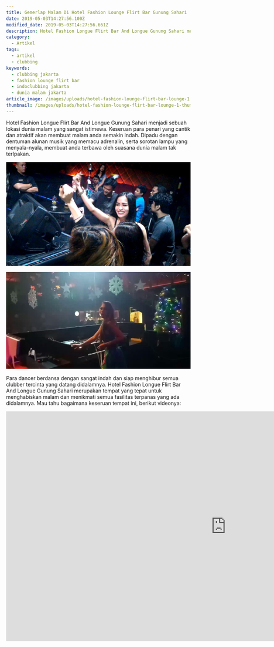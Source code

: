 ```yaml
---
title: Gemerlap Malam Di Hotel Fashion Lounge Flirt Bar Gunung Sahari
date: 2019-05-03T14:27:56.100Z
modified_date: 2019-05-03T14:27:56.661Z
description: Hotel Fashion Longue Flirt Bar And Longue Gunung Sahari menjadi sebuah lokasi dunia malam yang sangat istimewa. 
category:
  - Artikel
tags:
  - artikel
  - clubbing
keywords:
  - clubbing jakarta
  - fashion lounge flirt bar
  - indoclubbing jakarta
  - dunia malam jakarta
article_image: /images/uploads/hotel-fashion-lounge-flirt-bar-lounge-1.jpg
thumbnail: /images/uploads/hotel-fashion-lounge-flirt-bar-lounge-1-thumb.jpg
---
```

Hotel Fashion Longue Flirt Bar And Longue Gunung Sahari menjadi sebuah lokasi dunia malam yang sangat istimewa. Keseruan para penari yang cantik dan atraktif akan membuat malam anda semakin indah. Dipadu dengan dentuman alunan musik yang memacu adrenalin, serta sorotan lampu yang menyala-nyala, membuat anda terbawa oleh suasana dunia malam tak terlpakan.

![Gemerlap Malam Di Hotel Fashion Lounge Flirt Bar & Lounge - Gunung Sahari](/images/uploads/hotel-fashion-lounge-flirt-bar-lounge-1.jpg)

![Gemerlap Malam Di Hotel Fashion Lounge Flirt Bar & Lounge - Gunung Sahari](/images/uploads/hotel-fashion-lounge-flirt-bar-lounge-2.jpg)

Para dancer berdansa dengan sangat indah dan siap menghibur semua clubber tercinta yang datang didalamnya. Hotel Fashion Longue Flirt Bar And Longue Gunung Sahari merupakan tempat yang tepat untuk menghabiskan malam dan menikmati semua fasilitas terpanas yang ada didalamnya. Mau tahu bagaimana keseruan tempat ini, berikut videonya:

<iframe width="1200" height="627" src="https://www.youtube.com/embed/X9CGiGHYvJo" frameborder="0" allow="accelerometer; autoplay; encrypted-media; gyroscope; picture-in-picture" allowfullscreen></iframe>
